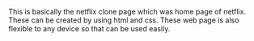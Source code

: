 This is basically the netflix clone page which was home page of netflix. These can be created by using html and css. These web page is also flexible to any device so that can be used easily.

